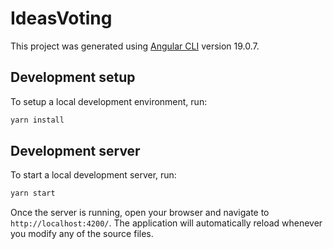 # IdeasVoting

This project was generated using [Angular CLI](https://github.com/angular/angular-cli) version 19.0.7.

## Development setup

To setup a local development environment, run:

```bash
yarn install
```

## Development server

To start a local development server, run:

```bash
yarn start
```

Once the server is running, open your browser and navigate to `http://localhost:4200/`. The application will automatically reload whenever you modify any of the source files.

